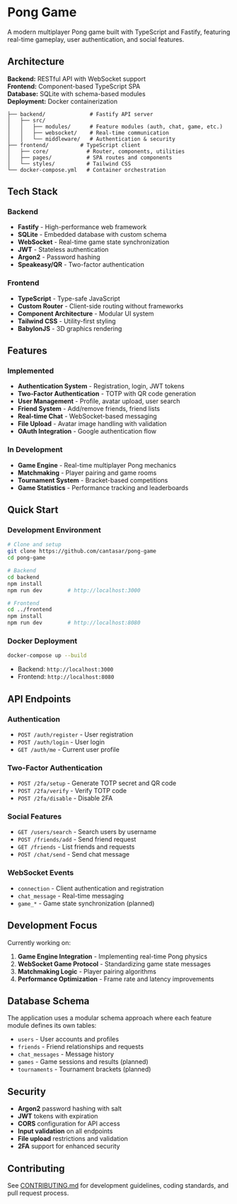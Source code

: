 # Pong Game

A modern multiplayer Pong game built with TypeScript and Fastify, featuring real-time gameplay, user authentication, and social features.

## Architecture

**Backend:** RESTful API with WebSocket support  
**Frontend:** Component-based TypeScript SPA  
**Database:** SQLite with schema-based modules  
**Deployment:** Docker containerization

```
├── backend/              # Fastify API server
│   ├── src/
│   │   ├── modules/      # Feature modules (auth, chat, game, etc.)
│   │   ├── websocket/    # Real-time communication
│   │   └── middleware/   # Authentication & security
├── frontend/          # TypeScript client
│   ├── core/            # Router, components, utilities
│   ├── pages/           # SPA routes and components
│   └── styles/          # Tailwind CSS
└── docker-compose.yml   # Container orchestration
```

## Tech Stack

### Backend
- **Fastify** - High-performance web framework
- **SQLite** - Embedded database with custom schema
- **WebSocket** - Real-time game state synchronization
- **JWT** - Stateless authentication
- **Argon2** - Password hashing
- **Speakeasy/QR** - Two-factor authentication

### Frontend  
- **TypeScript** - Type-safe JavaScript
- **Custom Router** - Client-side routing without frameworks
- **Component Architecture** - Modular UI system
- **Tailwind CSS** - Utility-first styling
- **BabylonJS** - 3D graphics rendering

## Features

### Implemented
- **Authentication System** - Registration, login, JWT tokens
- **Two-Factor Authentication** - TOTP with QR code generation
- **User Management** - Profile, avatar upload, user search
- **Friend System** - Add/remove friends, friend lists
- **Real-time Chat** - WebSocket-based messaging
- **File Upload** - Avatar image handling with validation
- **OAuth Integration** - Google authentication flow

### In Development
- **Game Engine** - Real-time multiplayer Pong mechanics
- **Matchmaking** - Player pairing and game rooms
- **Tournament System** - Bracket-based competitions
- **Game Statistics** - Performance tracking and leaderboards

## Quick Start

### Development Environment
```bash
# Clone and setup
git clone https://github.com/cantasar/pong-game
cd pong-game

# Backend
cd backend
npm install
npm run dev        # http://localhost:3000

# Frontend  
cd ../frontend
npm install
npm run dev        # http://localhost:8080
```

### Docker Deployment
```bash
docker-compose up --build
```
- Backend: `http://localhost:3000`
- Frontend: `http://localhost:8080`

## API Endpoints

### Authentication
- `POST /auth/register` - User registration
- `POST /auth/login` - User login
- `GET /auth/me` - Current user profile

### Two-Factor Authentication
- `POST /2fa/setup` - Generate TOTP secret and QR code
- `POST /2fa/verify` - Verify TOTP code
- `POST /2fa/disable` - Disable 2FA

### Social Features
- `GET /users/search` - Search users by username
- `POST /friends/add` - Send friend request
- `GET /friends` - List friends and requests
- `POST /chat/send` - Send chat message

### WebSocket Events
- `connection` - Client authentication and registration
- `chat_message` - Real-time messaging
- `game_*` - Game state synchronization (planned)

## Development Focus

Currently working on:
1. **Game Engine Integration** - Implementing real-time Pong physics
2. **WebSocket Game Protocol** - Standardizing game state messages  
3. **Matchmaking Logic** - Player pairing algorithms
4. **Performance Optimization** - Frame rate and latency improvements

## Database Schema

The application uses a modular schema approach where each feature module defines its own tables:
- `users` - User accounts and profiles
- `friends` - Friend relationships and requests  
- `chat_messages` - Message history
- `games` - Game sessions and results (planned)
- `tournaments` - Tournament brackets (planned)

## Security

- **Argon2** password hashing with salt
- **JWT** tokens with expiration
- **CORS** configuration for API access
- **Input validation** on all endpoints
- **File upload** restrictions and validation
- **2FA** support for enhanced security

## Contributing

See [CONTRIBUTING.md](./CONTRIBUTING.md) for development guidelines, coding standards, and pull request process.

